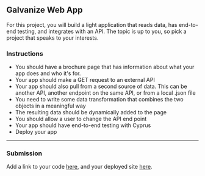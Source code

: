 ## Galvanize Web App

For this project, you will build a light application that reads data, has end-to-end testing, and integrates with an API. The topic is up to you, so pick a project that speaks to your interests.

### Instructions

* You should have a brochure page that has information about what your app does and who it's for.
* Your app should make a GET request to an external API
* Your app should also pull from a second source of data. This can be another API, another endpoint on the same API, or from a local .json file
* You need to write some data transformation that combines the two objects in a meaningful way
* The resulting data should be dynamically added to the page
* You should allow a user to change the API end point
* Your app should have end-to-end testing with Cyprus
* Deploy your app

---

### Submission

Add a link to your code [here](#), and your deployed site [here](#).
